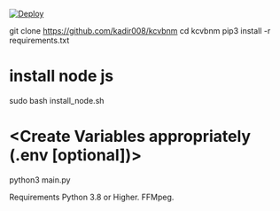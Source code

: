 

[![Deploy](https://www.herokucdn.com/deploy/button.svg)](https://heroku.com/deploy?template=https://github.com/kadir008/kcvbnm)


git clone https://github.com/kadir008/kcvbnm
cd kcvbnm
pip3 install -r requirements.txt
# install node js
sudo bash install_node.sh
# <Create Variables appropriately (.env [optional])>
python3 main.py


Requirements
Python 3.8 or Higher.
FFMpeg.
